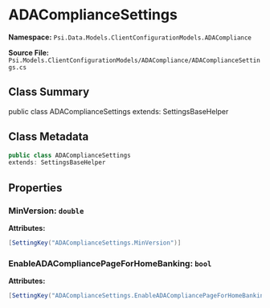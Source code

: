# ADAComplianceSettings

**Namespace:** `Psi.Data.Models.ClientConfigurationModels.ADACompliance`

**Source File:** `Psi.Models.ClientConfigurationModels/ADACompliance/ADAComplianceSettings.cs`

## Class Summary

public class ADAComplianceSettings
extends: SettingsBaseHelper

## Class Metadata

```typescript
public class ADAComplianceSettings
extends: SettingsBaseHelper
```

## Properties

### MinVersion: `double`

**Attributes:**
```csharp
[SettingKey("ADAComplianceSettings.MinVersion")]
```

### EnableADACompliancePageForHomeBanking: `bool`

**Attributes:**
```csharp
[SettingKey("ADAComplianceSettings.EnableADACompliancePageForHomeBanking")]
```
